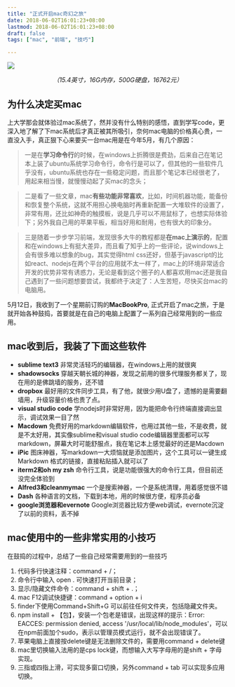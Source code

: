 ```yaml
---
title: "正式开启mac奇幻之旅"
date: 2018-06-02T16:01:23+08:00
lastmod: 2018-06-02T16:01:23+08:00
draft: false
tags: ["mac", "前端", "技巧"]

---
```



![](https://ws3.sinaimg.cn/large/006tNc79gy1frx0c8pfpwj31kw16ix4b.jpg)
*<center>（15.4英寸，16G内存，500G硬盘，16762元）</center>*

## 为什么决定买mac


上大学那会就体验过mac系统了，然并没有什么特别的感悟，直到学写code，更深入地了解了下mac系统后才真正被其所吸引，奈何mac电脑的价格真心贵，一直没入手，真正狠下心来要买一台mac用是在今年5月，有几个原因：  

<!--more-->

>一是在**学习命令行**的时候，在windows上折腾很是费劲，后来自己在笔记本上装了ubuntu系统学习命令行，命令行是可以了，但其他的一些软件几乎没有，ubuntu系统也存在一些稳定问题，而且那个笔记本已经很老了，用起来相当慢，就慢慢动起了买mac的念头；  

>二是看了一些文章，mac**有些功能非常喜欢**，比如，时间机器功能，能备份和恢复整个系统，这就不用担心换电脑时再重新配置一大堆软件的设置了，非常有用，还比如神奇的触摸板，说是几乎可以不用鼠标了，也想实际体验下；另外我自己用的苹果平板，相当好用和耐用，也有很大的印象分。

>三是随着一步步学习前端，发现很多大牛的教程都是**在mac上演示的**，配置和在windows上有挺大差异，而且看了知乎上的一些评论，说windows上会有很多难以想象的bug，其实觉得html css还好，但基于javascript的比如react、nodejs在两个平台的应用就不太一样了，mac上的环境非常适合开发的优势非常有诱惑力，无论是看到这个圈子的人都喜欢用mac还是我自己遇到了一些问题想要尝试，我都终于决定了：人生苦短，尽快买台mac的电脑用。  


5月12日，我收到了一个星期前订购的**MacBookPro**, 正式开启了mac之旅，于是就开始各种鼓捣，首要就是在自己的电脑上配置了一系列自己经常用到的一些应用。


## mac收到后，我装了下面这些软件

- **sublime text3** 非常灵活轻巧的编辑器，在windows上用的就很爽
- **shadowsocks** 穿越天朝长城的神器，发现之前用的很多代理服务都关了，现在用的是佛跳墙的服务，还不错
- **dropbox** 最好用的文件同步工具，有了他，就很少用U盘了，遗憾的是需要翻墙用，升级容量价格也贵了点。
- **visual studio code** 学nodejs时非常好用，因为能把命令行终端直接调出显示，调试效果一目了然
- **Macdown** 免费好用的markdown编辑软件，也用过其他一些，不是收费，就是不太好用，其实像sublime和visual studio code编辑器里面都可以写markdown，屏幕大时可能舒服点，我在笔记本上感觉最好的还是Macdown
- **iPic** 图床神器，写markdown一大烦恼就是添加图片，这个工具可以一键生成 Markdown 格式的链接，直接粘贴插入就可以了
- **iterm2和oh my zsh** 命令行工具，说是功能很强大的命令行工具，但目前还没完全体验到
- **Alfred3和cleanmymac**  一个是搜索神器，一个是系统清理，用着感觉很不错
- **Dash** 各种语言的文档，下载到本地，用的时候很方便，程序员必备
- **google浏览器和evernote**  Google浏览器比较方便web调试，evernote沉淀了以前的资料，丢不掉


 
 
  

## mac使用中的一些非常实用的小技巧

在鼓捣的过程中，总结了一些自己经常需要用到的一些技巧

1. 代码多行快速注释：command + /；
2. 命令行中输入 open .  可快速打开当前目录；
3. 显示/隐藏文件命令：command + shift + .；
4. mac  F12调试快捷键：command + option + i
5. finder下使用Command+Shift+G 可以前往任何文件夹，包括隐藏文件夹。
6. npm install + 【包】，安装一个包老是错误，出现这样的提示：Error: EACCES: permission denied, access '/usr/local/lib/node_modules'，可以在npm前面加个sudo，表示以管理员模式运行，就不会出现错误了。
7. 苹果电脑上直接按delete键是无法删除文件的，需要用command + delete键
8. mac里切换输入法用的是cps lock键，而想输入大写字母用的是shift + 字母 实现。
9. 三指或四指上滑，可实现多窗口切换，另外command + tab 可以实现多应用切换。







